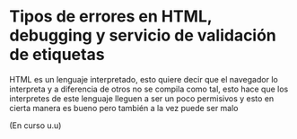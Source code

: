 # Tipos de errores en HTML, debugging y servicio de validación de etiquetas

HTML es un lenguaje interpretado, esto quiere decir que el navegador lo interpreta y a diferencia de otros no se compila como tal, esto hace que los interpretes de este lenguaje lleguen a ser un poco permisivos y esto en cierta manera es bueno pero también a la vez puede ser malo

(En curso u.u)